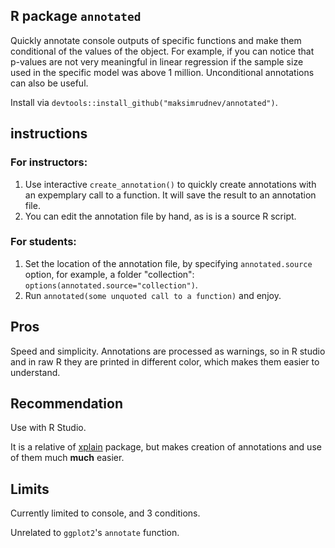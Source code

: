 ## R package `annotated` 

Quickly annotate console outputs of specific functions and make them conditional of the values of the object. For example, if you can notice that p-values are not very meaningful in linear regression if the sample size used in the specific model was above 1 million. Unconditional annotations can also be useful.

Install via `devtools::install_github("maksimrudnev/annotated")`.

## instructions

### For instructors:

1. Use interactive `create_annotation()` to quickly create annotations with an expemplary call to a function. It will save the result to an annotation file.
2. You can edit the annotation file by hand, as is is a source R script.

### For students:

1. Set the location of the annotation file, by specifying `annotated.source` option, for example, a folder "collection": `options(annotated.source="collection")`.
2. Run `annotated(some unquoted call to a function)` and enjoy.



## Pros

Speed and simplicity.
Annotations are processed as warnings, so in R studio and in raw R they are printed in different color, which makes them easier to understand.

## Recommendation

Use with R Studio.

It is a relative of [xplain](http://www.zuckarelli.de/xplain/index.html) package, but makes creation of annotations and use of them much **much** easier.

## Limits

Currently limited to console, and 3 conditions.

Unrelated to `ggplot2`'s `annotate` function.
